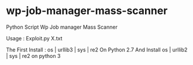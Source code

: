 # wp-job-manager-mass-scanner
Python Script Wp Job manager Mass Scanner

Usage : Exploit.py X.txt

The First Install : os | urllib3 | sys | re2 On Python 2.7 And Install os | urllib2 | sys | re2 on python 3




